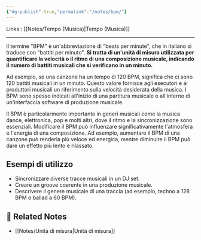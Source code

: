 ```yaml
---
{"dg-publish":true,"permalink":"/notes/bpm/"}
---
```


Links:: [[Notes/Tempo (Musica)\|Tempo (Musica)]]

---
Il termine "BPM" è un'abbreviazione di "beats per minute", che in italiano si traduce con "battiti per minuto". **Si tratta di un'unità di misura utilizzata per quantificare la velocità o il ritmo di una composizione musicale, indicando il numero di battiti musicali che si verificano in un minuto.**

Ad esempio, se una canzone ha un tempo di 120 BPM, significa che ci sono 120 battiti musicali in un minuto. Questo valore fornisce agli esecutori e ai produttori musicali un riferimento sulla velocità desiderata della musica. I BPM sono spesso indicati all'inizio di una partitura musicale o all'interno di un'interfaccia software di produzione musicale.

Il BPM è particolarmente importante in generi musicali come la musica dance, elettronica, pop e molti altri, dove il ritmo e la sincronizzazione sono essenziali. Modificare il BPM può influenzare significativamente l'atmosfera e l'energia di una composizione. Ad esempio, aumentare il BPM di una canzone può renderla più veloce ed energica, mentre diminuire il BPM può dare un effetto più lento e rilassato.


## Esempi di utilizzo

- Sincronizzare diverse tracce musicali in un DJ set.
- Creare un groove coerente in una produzione musicale.
- Descrivere il genere musicale di una traccia (ad esempio, techno a 128 BPM o ballad a 60 BPM).


## 🔗 Related Notes

- [[Notes/Unità di misura\|Unità di misura]]